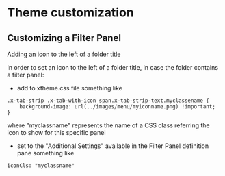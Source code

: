 # Theme customization

## Customizing a Filter Panel

Adding an icon to the left of a folder title

In order to set an icon to the left of a folder title, in case the folder contains a filter panel:

* add to xtheme.css file something like

```text
.x-tab-strip .x-tab-with-icon span.x-tab-strip-text.myclassename {
	background-image: url(../images/menu/myiconname.png) !important;
}
```

where "myclassname" represents the name of a CSS class referring the icon to show for this specific panel

* set to the "Additional Settings" available in the Filter Panel definition pane something like

```text
iconCls: "myclassname"
```







